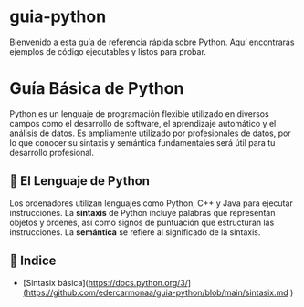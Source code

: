# guia-python
Bienvenido a esta guía de referencia rápida sobre Python. Aquí encontrarás ejemplos de código ejecutables y listos para probar.

# Guía Básica de Python

Python es un lenguaje de programación flexible utilizado en diversos campos como el desarrollo de software, el aprendizaje automático y el análisis de datos. Es ampliamente utilizado por profesionales de datos, por lo que conocer su sintaxis y semántica fundamentales será útil para tu desarrollo profesional.

## 📌 El Lenguaje de Python

Los ordenadores utilizan lenguajes como Python, C++ y Java para ejecutar instrucciones. La **sintaxis** de Python incluye palabras que representan objetos y órdenes, así como signos de puntuación que estructuran las instrucciones. La **semántica** se refiere al significado de la sintaxis.

## 📖 Indice
- [Sintasix básica](https://docs.python.org/3/](https://github.com/edercarmonaa/guia-python/blob/main/sintasix.md )
